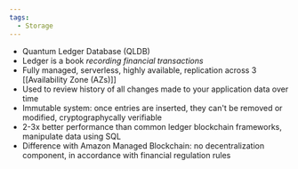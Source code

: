 ```yaml
---
tags:
  - Storage
---
```

- Quantum Ledger Database (QLDB)
- Ledger is a book _recording financial transactions_
- Fully managed, serverless, highly available, replication across 3 [[Availability Zone (AZs)]]
- Used to review history of all changes made to your application data over time
- Immutable system: once entries are inserted, they can't be removed or modified, cryptographycally verifiable
- 2-3x better performance than common ledger blockchain frameworks, manipulate data using SQL
- Difference with Amazon Managed Blockchain: no decentralization component, in accordance with financial regulation rules
